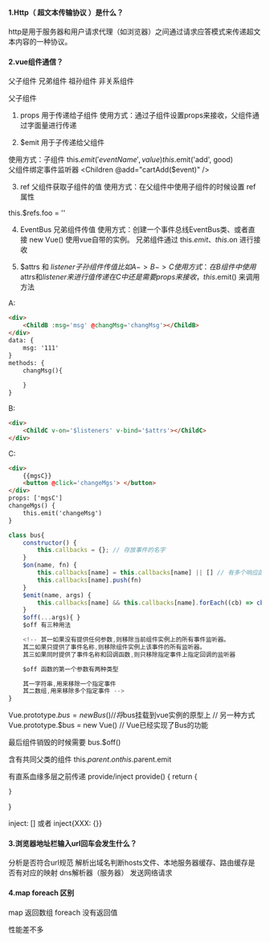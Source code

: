 #### 1.Http（ 超文本传输协议 ）是什么？ #####
http是用于服务器和用户请求代理（如浏览器）之间通过请求应答模式来传递超文本内容的一种协议。

#### 2.vue组件通信？ #####################
父子组件
兄弟组件
祖孙组件
非关系组件

父子组件
1. props
用于传递给子组件
使用方式：通过子组件设置props来接收，父组件通过字面量进行传递

2. $emit
用于子传递给父组件

使用方式：子组件 this.$emit('eventName', value)
this.$emit('add', good)  
父组件绑定事件监听器
<Children @add="cartAdd($event)" />  

3. ref
父组件获取子组件的值
使用方式：在父组件中使用子组件的时候设置 ref 属性
<Children ref='foo'/>  
this.$refs.foo = ''

4. EventBus
兄弟组件传值
使用方式：创建一个事件总线EventBus类、或者直接 new Vue() 使用vue自带的实例。
兄弟组件通过 this.$emit、this.$on 进行接收


5. $attrs 和 $listener
子孙组件传值
比如A -> B -> C
使用方式：在B组件中使用$attrs和$listener 来进行值传递
在C中还是需要 props来接收，this.$emit() 来调用方法

A: 
```html
<div>
    <ChildB :msg='msg' @changMsg='changMsg'></ChildB>
</div>
data: {
    msg: '111'
}
methods: {
    changMsg(){
        
    }
}
```
B: 
```html
<div>
    <ChildC v-on='$listeners' v-bind='$attrs'></ChildC>
</div>
```
C:
```html
<div>
    {{mgsC}}
    <button @click='changeMgs'> </button>
</div>
props: ['mgsC']
changeMgs() {
    this.emit('changeMsg')
}
```
```js
class bus{
    constructor() {
        this.callbacks = {}; // 存放事件的名字
    }   
    $on(name, fn) {
        this.callbacks[name] = this.callbacks[name] || [] // 有多个响应函数时
        this.callbacks[name].push(fn)
    }
    $emit(name, args) {
        this.callbacks[name] && this.callbacks[name].forEach((cb) => cb(args));  
    }
    $off(...args){ }
    $off 有三种用法

    <!-- 其一如果没有提供任何参数,则移除当前组件实例上的所有事件监听器。
    其二如果只提供了事件名称,则移除组件实例上该事件的所有监听器。
    其三如果同时提供了事件名称和回调函数,则只移除指定事件上指定回调的监听器

    $off 函数的第一个参数有两种类型

    其一字符串,用来移除一个指定事件
    其二数组,用来移除多个指定事件 -->
}
```

Vue.prototype.$bus = new Bus() // 将$bus挂载到vue实例的原型上
// 另一种方式  
Vue.prototype.$bus = new Vue() // Vue已经实现了Bus的功能

最后组件销毁的时候需要 bus.$off()


含有共同父类的组件
this.$parent.on
this.$parent.emit

有直系血缘多层之前传递
provide/inject
provide() {
    return {

    }
}

inject: [] 或者 inject{XXX: {}}
#### 3.浏览器地址栏输入url回车会发生什么？ #####################
分析是否符合url规范
解析出域名判断hosts文件、本地服务器缓存、路由缓存是否有对应的映射
dns解析器（服务器）
发送网络请求

#### 4.map foreach 区别
map 返回数组
foreach 没有返回值

性能差不多